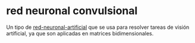 # red neuronal convulsional

Un tipo de [red-neuronal-artificial](red-neuronal-artificial.md) que se usa para resolver tareas de visión artificial, ya que son aplicadas en matrices bidimensionales.
